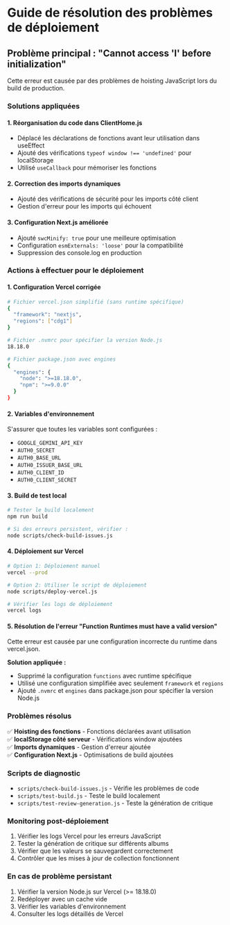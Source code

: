 # Guide de résolution des problèmes de déploiement

## Problème principal : "Cannot access 'I' before initialization"

Cette erreur est causée par des problèmes de hoisting JavaScript lors du build de production.

### Solutions appliquées

#### 1. **Réorganisation du code dans ClientHome.js**
- Déplacé les déclarations de fonctions avant leur utilisation dans useEffect
- Ajouté des vérifications `typeof window !== 'undefined'` pour localStorage
- Utilisé `useCallback` pour mémoriser les fonctions

#### 2. **Correction des imports dynamiques**
- Ajouté des vérifications de sécurité pour les imports côté client
- Gestion d'erreur pour les imports qui échouent

#### 3. **Configuration Next.js améliorée**
- Ajouté `swcMinify: true` pour une meilleure optimisation
- Configuration `esmExternals: 'loose'` pour la compatibilité
- Suppression des console.log en production

### Actions à effectuer pour le déploiement

#### 1. **Configuration Vercel corrigée**
```bash
# Fichier vercel.json simplifié (sans runtime spécifique)
{
  "framework": "nextjs",
  "regions": ["cdg1"]
}

# Fichier .nvmrc pour spécifier la version Node.js
18.18.0

# Fichier package.json avec engines
{
  "engines": {
    "node": ">=18.18.0",
    "npm": ">=9.0.0"
  }
}
```

#### 2. **Variables d'environnement**
S'assurer que toutes les variables sont configurées :
- `GOOGLE_GEMINI_API_KEY`
- `AUTH0_SECRET`
- `AUTH0_BASE_URL`
- `AUTH0_ISSUER_BASE_URL`
- `AUTH0_CLIENT_ID`
- `AUTH0_CLIENT_SECRET`

#### 3. **Build de test local**
```bash
# Tester le build localement
npm run build

# Si des erreurs persistent, vérifier :
node scripts/check-build-issues.js
```

#### 4. **Déploiement sur Vercel**
```bash
# Option 1: Déploiement manuel
vercel --prod

# Option 2: Utiliser le script de déploiement
node scripts/deploy-vercel.js

# Vérifier les logs de déploiement
vercel logs
```

#### 5. **Résolution de l'erreur "Function Runtimes must have a valid version"**
Cette erreur est causée par une configuration incorrecte du runtime dans vercel.json.

**Solution appliquée :**
- Supprimé la configuration `functions` avec runtime spécifique
- Utilisé une configuration simplifiée avec seulement `framework` et `regions`
- Ajouté `.nvmrc` et `engines` dans package.json pour spécifier la version Node.js

### Problèmes résolus

✅ **Hoisting des fonctions** - Fonctions déclarées avant utilisation  
✅ **localStorage côté serveur** - Vérifications window ajoutées  
✅ **Imports dynamiques** - Gestion d'erreur ajoutée  
✅ **Configuration Next.js** - Optimisations de build ajoutées  

### Scripts de diagnostic

- `scripts/check-build-issues.js` - Vérifie les problèmes de code
- `scripts/test-build.js` - Teste le build localement
- `scripts/test-review-generation.js` - Teste la génération de critique

### Monitoring post-déploiement

1. Vérifier les logs Vercel pour les erreurs JavaScript
2. Tester la génération de critique sur différents albums
3. Vérifier que les valeurs se sauvegardent correctement
4. Contrôler que les mises à jour de collection fonctionnent

### En cas de problème persistant

1. Vérifier la version Node.js sur Vercel (>= 18.18.0)
2. Redéployer avec un cache vide
3. Vérifier les variables d'environnement
4. Consulter les logs détaillés de Vercel
